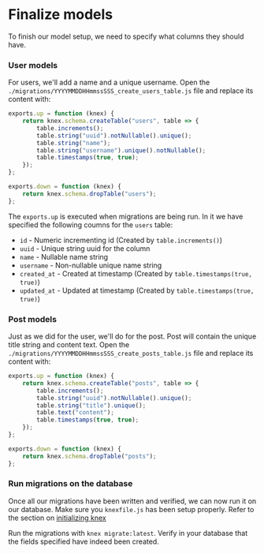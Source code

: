 # Finalize models

To finish our model setup, we need to specify what columns they should have.

### User models

For users, we'll add a name and a unique username. Open the
`./migrations/YYYYMMDDHHmmssSSS_create_users_table.js` file and replace its content with:

```js
exports.up = function (knex) {
    return knex.schema.createTable("users", table => {
        table.increments();
        table.string("uuid").notNullable().unique();
        table.string("name");
        table.string("username").unique().notNullable();
        table.timestamps(true, true);
    });
};

exports.down = function (knex) {
    return knex.schema.dropTable("users");
};
```

The `exports.up` is executed when migrations are being run. In it we have specified the following
coumns for the `users` table:

-   `id` - Numeric incrementing id (Created by `table.increments()`)
-   `uuid` - Unique string uuid for the column
-   `name` - Nullable name string
-   `username` - Non-nullable unique name string
-   `created_at` - Created at timestamp (Created by `table.timestamps(true, true)`)
-   `updated_at` - Updated at timestamp (Created by `table.timestamps(true, true)`)

### Post models

Just as we did for the user, we'll do for the post. Post will contain the unique title string and
content text. Open the `./migrations/YYYYMMDDHHmmssSSS_create_posts_table.js` file and replace its
content with:

```js
exports.up = function (knex) {
    return knex.schema.createTable("posts", table => {
        table.increments();
        table.string("uuid").notNullable().unique();
        table.string("title").unique();
        table.text("content");
        table.timestamps(true, true);
    });
};

exports.down = function (knex) {
    return knex.schema.dropTable("posts");
};
```

### Run migrations on the database

Once all our migrations have been written and verified, we can now run it on our database. Make
sure you `knexfile.js` has been setup properly. Refer to the section on
[initializing knex](docs/03-initialize-knex.md)

Run the migrations with `knex migrate:latest`. Verify in your database that the fields specified
have indeed been created.
